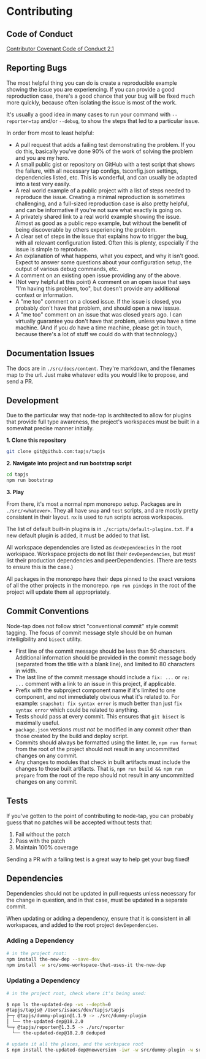 # Contributing

## Code of Conduct

[Contributor Covenant Code of Conduct 2.1](./CODE_OF_CONDUCT.md)

## Reporting Bugs

The most helpful thing you can do is create a reproducible
example showing the issue you are experiencing. If you can
provide a good reproduction case, there's a good chance that your
bug will be fixed much more quickly, because often isolating the
issue is most of the work.

It's usually a good idea in many cases to run your command with
`--reporter=tap` and/or `--debug`, to show the steps that led to
a particular issue.

In order from most to least helpful:

* A pull request that adds a failing test demonstrating the
  problem. If you do this, basically you've done 90% of the work
  of solving the problem and you are my hero.
* A small public gist or repository on GitHub with a test script
  that shows the failure, with all necessary tap configs,
  tsconfig.json settings, dependencies listed, etc. This is
  wonderful, and can usually be adapted into a test very easily.
* A real world example of a public project with a list of steps
  needed to reproduce the issue. Creating a minimal reproduction
  is sometimes challenging, and a full-sized reproduction case is
  also pretty helpful, and can be informative if you're not sure
  what exactly is going on.
* A privately shared link to a real world example showing the
  issue. Almost as good as a public repo example, but without the
  benefit of being discoverable by others experiencing the
  problem.
* A clear set of steps in the issue that explains how to trigger
  the bug, with all relevant configuration listed. Often this
  is plenty, especially if the issue is simple to reproduce.
* An explanation of what happens, what you expect, and why it
  isn't good. Expect to answer some questions about your
  configuration setup, the output of various debug commands, etc.
* A comment on an existing open issue providing any of the above.
* (Not very helpful at this point) A comment on an open issue
  that says "I'm having this problem, too", but doesn't provide
  any additional context or information.
* A "me too" comment on a closed issue. If the issue is closed,
  you probably don't have that problem, and should open a new
  isssue.
* A "me too" comment on an issue that was closed years ago. I can
  virtually guarantee you don't have that problem, unless you
  have a time machine. (And if you _do_ have a time machine,
  please get in touch, because there's a lot of stuff we could do
  with that technology.)

## Documentation Issues

The docs are in `./src/docs/content`. They're markdown, and the
filenames map to the url. Just make whatever edits you would like
to propose, and send a PR.

## Development

Due to the particular way that node-tap is architected to allow
for plugins that provide full type awareness, the project's
workspaces must be built in a somewhat precise manner initially.

**1. Clone this repository**

```bash
git clone git@github.com:tapjs/tapjs
```

**2. Navigate into project and run bootstrap script**

```bash
cd tapjs
npm run bootstrap
```

**3. Play**

From there, it's most a normal npm monorepo setup.  Packages are
in `./src/<whatever>`. They all have `snap` and `test` scripts,
and are mostly pretty consistent in their layout. `nx` is used to
run scripts across workspaces.

The list of default built-in plugins is in
`./scripts/default-plugins.txt`. If a new default plugin is
added, it must be added to that list.

All workspace dependencies are listed as `devDependencies` in the
root workspace. Workspace projects do not list their
`devDependencies`, but _must_ list their production dependencies
and peerDependencies. (There are tests to ensure this is the
case.)

All packages in the monorepo have their deps pinned to the exact
versions of all the other projects in the monorepo. `npm run
pindeps` in the root of the project will update them all
appropriately.

## Commit Conventions

Node-tap does not follow strict "conventional commit" style
commit tagging. The focus of commit message style should be on
human intelligibility and `bisect` utility.

- First line of the commit message should be less than 50
  characters. Additional information should be provided in the
  commit message body (separated from the title with a blank
  line), and limited to 80 characters in width.
- The last line of the commit message should include a `fix: ...`
  or `re: ...` comment with a link to an issue in this project,
  if applicable.
- Prefix with the subproject component name if it's limited to
  one component, and not immediately obvious what it's related
  to. For example: `snapshot: fix syntax error` is much better
  than just `fix syntax error` which could be related to
  anything.
- Tests should pass at every commit. This ensures that `git
  bisect` is maximally useful.
- `package.json` versions _must not_ be modified in any commit
  other than those created by the build and deploy script.
- Commits should always be formatted using the linter. Ie, `npm
  run format` from the root of the project should not result in
  any uncommitted changes on any commit.
- Any changes to modules that check in built artifacts must
  include the changes to those built artifacts. That is, `npm run
  build && npm run prepare` from the root of the repo should
  not result in any uncommitted changes on any commit.

## Tests

If you've gotten to the point of contributing to node-tap, you
can probably guess that no patches will be accepted without tests
that:

1. Fail without the patch
2. Pass with the patch
3. Maintain 100% coverage

Sending a PR with a failing test is a great way to help get your
bug fixed!

## Dependencies

Dependencies should not be updated in pull requests unless
necessary for the change in question, and in that case, must be
updated in a separate commit.

When updating or adding a dependency, ensure that it is
consistent in all workspaces, and added to the root project
`devDependencies`.

### Adding a Dependency

```bash
# in the project root:
npm install the-new-dep --save-dev
npm install -w src/some-workspace-that-uses-it the-new-dep
```

### Updating a Dependency

```bash
# in the project root, check where it's being used:

$ npm ls the-updated-dep -ws --depth=0
@tapjs/tapjs@ /Users/isaacs/dev/tapjs/tapjs
├─┬ @tapjs/dummy-plugin@1.1.9 -> ./src/dummy-plugin
│ └── the-updated-dep@18.2.0
└─┬ @tapjs/reporter@1.3.5 -> ./src/reporter
  └── the-updated-dep@18.2.0 deduped

# update it all the places, and the workspace root
$ npm install the-updated-dep@newversion -iwr -w src/dummy-plugin -w src/reporter
```

